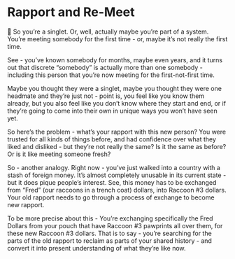 # Rapport and Re-Meet

🎉 So you’re a singlet. Or, well, actually maybe you’re part of a system. You’re meeting somebody for the first time - or, maybe it’s not really the first time. 

See - you’ve known somebody for months, maybe even years, and it turns out that discrete “somebody” is actually more than one somebody - including this person that you’re now meeting for the first-not-first time. 

Maybe you thought they were a singlet, maybe you thought they were one headmate and they’re just not - point is, you feel like you know them already, but you also feel like you don’t know where they start and end, or if they’re going to come into their own in unique ways you won’t have seen yet.

So here’s the problem - what’s your rapport with this new person? You were trusted for all kinds of things before, and had confidence over what they liked and disliked - but they’re not really the same? Is it the same as before? Or is it like meeting someone fresh?

So - another analogy. Right now - you’ve just walked into a country with a stash of foreign money. It’s almost completely unusable in its current state - but it does pique people’s interest. See, this money has to be exchanged from “Fred” (our raccoons in a trench coat) dollars, into Raccoon #3 dollars. Your old rapport needs to go through a process of exchange to become new rapport.

To be more precise about this - You’re exchanging specifically the Fred Dollars from your pouch that have Raccoon #3 pawprints all over them, for these new Raccoon #3 dollars. That is to say - you’re searching for the parts of the old rapport to reclaim as parts of your shared history - and convert it into present understanding of what they’re like now.
